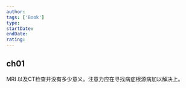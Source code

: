 ```yaml
---
author: 
tags: ['Book']
type: 
startDate: 
endDate: 
rating: 
---
```


## ch01
MRI 以及CT检查并没有多少意义。注意力应在寻找病症根源病加以解决上。












